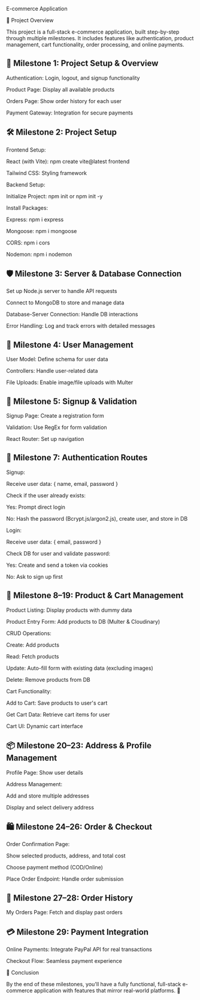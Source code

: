 E-commerce Application

🚀 Project Overview

This project is a full-stack e-commerce application, built step-by-step through multiple milestones. It includes features like authentication, product management, cart functionality, order processing, and online payments.

## 🏁 Milestone 1: Project Setup & Overview

Authentication: Login, logout, and signup functionality

Product Page: Display all available products

Orders Page: Show order history for each user

Payment Gateway: Integration for secure payments

## 🛠️ Milestone 2: Project Setup

Frontend Setup:

React (with Vite): npm create vite@latest frontend

Tailwind CSS: Styling framework

Backend Setup:

Initialize Project: npm init or npm init -y

Install Packages:

Express: npm i express

Mongoose: npm i mongoose

CORS: npm i cors

Nodemon: npm i nodemon

## 🛡️ Milestone 3: Server & Database Connection

Set up Node.js server to handle API requests

Connect to MongoDB to store and manage data

Database-Server Connection: Handle DB interactions

Error Handling: Log and track errors with detailed messages

## 👥 Milestone 4: User Management

User Model: Define schema for user data

Controllers: Handle user-related data

File Uploads: Enable image/file uploads with Multer

## 📝 Milestone 5: Signup & Validation

Signup Page: Create a registration form

Validation: Use RegEx for form validation

React Router: Set up navigation

## 🔑 Milestone 7: Authentication Routes

Signup:

Receive user data: { name, email, password }

Check if the user already exists:

Yes: Prompt direct login

No: Hash the password (Bcrypt.js/argon2.js), create user, and store in DB

Login:

Receive user data: { email, password }

Check DB for user and validate password:

Yes: Create and send a token via cookies

No: Ask to sign up first

## 🛒 Milestone 8–19: Product & Cart Management

Product Listing: Display products with dummy data

Product Entry Form: Add products to DB (Multer & Cloudinary)

CRUD Operations:

Create: Add products

Read: Fetch products

Update: Auto-fill form with existing data (excluding images)

Delete: Remove products from DB

Cart Functionality:

Add to Cart: Save products to user's cart

Get Cart Data: Retrieve cart items for user

Cart UI: Dynamic cart interface

## 📦 Milestone 20–23: Address & Profile Management

Profile Page: Show user details

Address Management:

Add and store multiple addresses

Display and select delivery address

## 🛍️ Milestone 24–26: Order & Checkout

Order Confirmation Page:

Show selected products, address, and total cost

Choose payment method (COD/Online)

Place Order Endpoint: Handle order submission

## 📘 Milestone 27–28: Order History

My Orders Page: Fetch and display past orders

## 💳 Milestone 29: Payment Integration

Online Payments: Integrate PayPal API for real transactions

Checkout Flow: Seamless payment experience

🚩 Conclusion

By the end of these milestones, you'll have a fully functional, full-stack e-commerce application with features that mirror real-world platforms. 🎉
